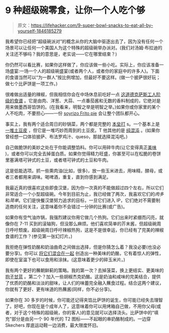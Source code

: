 # 9 种超级碗零食，让你一个人吃个够

> 原文：<https://lifehacker.com/9-super-bowl-snacks-to-eat-all-by-yourself-1846185279>

我希望你已经把“超级碗派对”的概念从你的大脑中驱逐出去了，因为没有任何一个场景可以让任何一个美国人为这个特殊的超级碗举办派对。(我们对汤姆·布拉迪的关注还不够吗？我的意思是，老实说——它在哪里结束？)

你仍然可以看比赛，如果你这样做了，你应该做一些小吃。实际上，你应该准备一场盛宴:一场一个人的超级碗盛宴(或者两个人，或者你的家庭中的许多人)。下面的食谱当然可以“为一群人”按比例增加，但最好不要这样。(做一个披萨很好玩；做七个比萨饼是一项工作。)

很难做出适量的辣椒，但我相信你会在中场休息前吃好一点 [这道德克萨斯工人阶级的食谱](https://lifehacker.com/this-simple-texas-chili-makes-an-incredible-frito-pie-1845452760) 。它是由肉、洋葱、大蒜、一点番茄酱和无数的香料制成的，它绝对是用来做墨西哥馅饼的。(在我看来，明智之举是明智之举。)如果你或你家里的某个人不吃肉，不要担心——一份 [soyrizo Frito pie](https://skillet.lifehacker.com/this-soyrizo-frito-pie-will-please-the-whole-team-1841333300) 会让整个团队都开心。

事实上，我有两个适合周日的砂锅菜，两个都是完整的 [本垒打](https://lifehacker.com/this-super-bowl-casserole-is-a-home-run-1822669744) s。一个基本上是 [一堆土豆皮](https://skillet.lifehacker.com/the-potato-skin-casserole-is-a-cheesy-masterpiece-1841855371) ，但它是一堆巧妙而周到的土豆皮。T 他其他的是 [纯混沌](https://lifehacker.com/this-super-bowl-casserole-is-a-home-run-1822669744) 。(如果你曾经想一口体验披萨、布法罗鸡汁、queso，那就选择混沌吧。)

自己做脆饼的美妙之处在于你能调整馅料。你可以用碎牛肉(让它变得真正[美味](https://lifehacker.com/the-trick-to-perfectly-crispy-ground-meat-is-to-leave-i-1791179371) )，或者你可以完全去掉蛋白质。如果你觉得精力旺盛，你甚至可以在松脆的卷饼里塞满塔可钟式的土豆，或者塔可钟式的土豆和牛肉。

这是低能选项。抓一些熏肉油(比如，很多)，放一些玉米进去，用味精，酵母，或者三者都用来调味。喝啤酒，重复，直到你感到满足。

我最近真的很喜欢这些即食汉堡，因为你一次真的不能做超过四个左右，所以它们非常适合一个小型超级碗。今年到目前为止，我已经做了两次，我喜欢它们的*肉多*和*简单*。它们是快餐汉堡努力追求的目标，一旦它们进入 IP，它们绝对不需要制造商的任何关注，这意味着你不会错过一分钟的比赛(或广告)。

如果你有空气油炸锅，我强烈建议你用它做几个热狗。它们出来时紧绷而闪亮，就像你在 7-11 买到的滚轴狗，但没那么麻烦。他们喜欢简单的芥末酱，但超级碗周日呼吁颓废。超级碗周日呼吁辣椒热狗，这是不是很幸运，你已经有了完美的辣椒食谱的工作？(参见第一张幻灯片。)

我拒绝在弹性奶酪和奶油曲奇之间做出选择，但是你猜怎么着？我没必要(也没必要分享)。你可以 [将它们混合在一起](https://lifehacker.com/make-better-nachos-by-melting-shredded-cheese-in-queso-1845889338) 创造出一种美味的奶酪，它有着惊人的弹性，即使在室温下也可以食用和涂抹。(这意味着更少的碎玉米片。)

我有两个更好的蘸朝鲜蓟的策略。我的第一次？去掉菠菜，换上更结实、更美味的 [抱子甘蓝](https://skillet.lifehacker.com/replace-spinach-with-brussels-sprouts-in-all-your-hot-d-1845852378) 。第二个？加入一些胡椒杰克奶酪。这是奶油和咸味的完美结合，提供了优质的奶酪和淡淡的甜味，让人们的味蕾完全融入蘸食过程。结合这两个建议，你就有了更好、更有味道的热蘸酱(同样，你不必分享)。

如果你在 30 多岁的时候，你可能还记得夹馅比萨饼的诞生，你可能已经失去理智了。好吧，你现在是个成年人了，这意味着你可以用烤箱自己做，不用你父母(或者，对于这个特殊的超级碗，你的客人)的意见就可以选择浇头。比萨饼中的“填充”部分是由另一个 90 年代的 T2 图标——不起眼的串奶酪制成的。一边穿 Skechers 厚底运动鞋一边消费，最大限度怀旧。